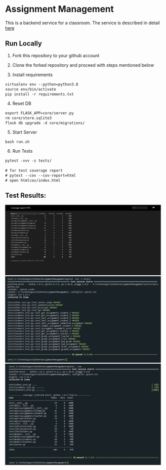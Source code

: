 # Assignment Management

This is a backend service for a classroom. The service is described in detail [here](./Application.md)


## Run Locally

1. Fork this repository to your github account
2. Clone the forked repository and proceed with steps mentioned below

3. Install requirements

```
virtualenv env --python=python3.8
source env/bin/activate
pip install -r requirements.txt
```

4. Reset DB

```
export FLASK_APP=core/server.py
rm core/store.sqlite3
flask db upgrade -d core/migrations/
```

5. Start Server

```
bash run.sh
```

6. Run Tests

```
pytest -vvv -s tests/

# for test coverage report
# pytest --cov --cov-report=html
# open htmlcov/index.html
```


## Test Results:

![Output-1](https://github.com/Gopi1422/AssignmentManagement/blob/e987567a38bce1739f04ad6684abce6d2b9ec467/screenshots/1.png)
![Output-2](https://github.com/Gopi1422/AssignmentManagement/blob/e987567a38bce1739f04ad6684abce6d2b9ec467/screenshots/2.png)
![Output-3](https://github.com/Gopi1422/AssignmentManagement/blob/8f93d435157d5afe5edf62e65ad6656a4eaef5b7/screenshots/3.png)

